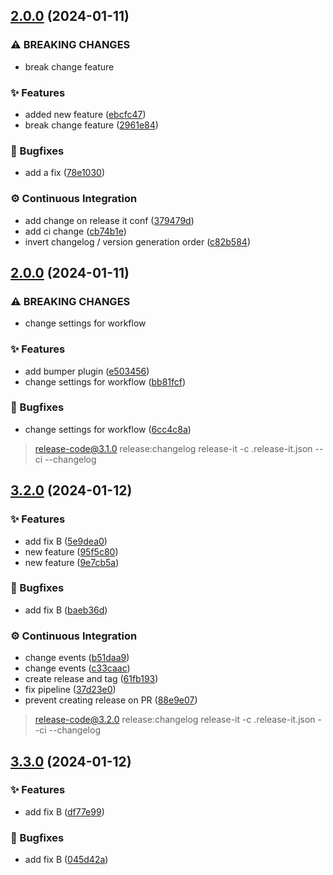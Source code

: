 

## [2.0.0](https://github.com/seitin/release-code/compare/1.5.5...2.0.0) (2024-01-11)


### ⚠ BREAKING CHANGES

* break change feature

### ✨ Features

* added new feature ([ebcfc47](https://github.com/seitin/release-code/commit/ebcfc476feaf956668a059e92dca10603c081861))
* break change feature ([2961e84](https://github.com/seitin/release-code/commit/2961e84d9b002c8727b83e316931f98d7498dcab))


### 🐛 Bugfixes

* add a fix ([78e1030](https://github.com/seitin/release-code/commit/78e10308a6e3c1fa7b81fc08d287ddb74390bc6d))


### ⚙️ Continuous Integration

* add change on release it conf ([379479d](https://github.com/seitin/release-code/commit/379479da70fd83a3d2a8029baee45e43e9b60750))
* add ci change ([cb74b1e](https://github.com/seitin/release-code/commit/cb74b1e2b6aace75c556ff0c11c1043c5ba32cbf))
* invert changelog / version generation order ([c82b584](https://github.com/seitin/release-code/commit/c82b58418aa8b08a62b8f0f9b6f06ae7684bfc00))

## [2.0.0](https://github.com/seitin/release-code/compare/1.5.3...2.0.0) (2024-01-11)


### ⚠ BREAKING CHANGES

* change settings for workflow

### ✨ Features

* add bumper plugin ([e503456](https://github.com/seitin/release-code/commit/e5034564dc279b626bb071163575297297c150f0))
* change settings for workflow ([bb81fcf](https://github.com/seitin/release-code/commit/bb81fcfbe722c7320373cb613c3f60f69633342a))


### 🐛 Bugfixes

* change settings for workflow ([6cc4c8a](https://github.com/seitin/release-code/commit/6cc4c8a52329f5bac7dc4e841d057a0d6744cee9))

> release-code@3.1.0 release:changelog
> release-it -c .release-it.json --ci --changelog

## [3.2.0](https://github.com/seitin/release-code/compare/3.1.0...3.2.0) (2024-01-12)


### ✨ Features

* add fix B ([5e9dea0](https://github.com/seitin/release-code/commit/5e9dea090da1b5aed32fc61b6e3c469324ae64a8))
* new feature ([95f5c80](https://github.com/seitin/release-code/commit/95f5c807bd7d6a9bd4123fb07c1445e45898a763))
* new feature ([9e7cb5a](https://github.com/seitin/release-code/commit/9e7cb5a8261e2bfa0c54f4b572940ba708845c05))


### 🐛 Bugfixes

* add fix B ([baeb36d](https://github.com/seitin/release-code/commit/baeb36d997bc6fdb7faa383a5876450a6d712c52))


### ⚙️ Continuous Integration

* change events ([b51daa9](https://github.com/seitin/release-code/commit/b51daa973dd30a58bc4ab97799175fabc7db7f15))
* change events ([c33caac](https://github.com/seitin/release-code/commit/c33caacb365c9f819b5a6475413cfde2d42a4a0e))
* create release and tag ([61fb193](https://github.com/seitin/release-code/commit/61fb1933e5405f368413f681bd6c384b655d5d87))
* fix pipeline ([37d23e0](https://github.com/seitin/release-code/commit/37d23e03178f68d8a308aed65db818a1f14047a1))
* prevent creating release on PR ([88e9e07](https://github.com/seitin/release-code/commit/88e9e07fa5f95df035ea6f6fb1e6a9175df49759))

> release-code@3.2.0 release:changelog
> release-it -c .release-it.json --ci --changelog

## [3.3.0](https://github.com/seitin/release-code/compare/3.0.1...3.3.0) (2024-01-12)


### ✨ Features

* add fix B ([df77e99](https://github.com/seitin/release-code/commit/df77e99226bf82836f28cb263ec699c762a83109))


### 🐛 Bugfixes

* add fix B ([045d42a](https://github.com/seitin/release-code/commit/045d42adb6f3a789df5ea59dc4e6a6f15e887301))
